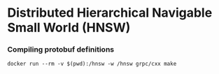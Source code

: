 # Distributed Hierarchical Navigable Small World (HNSW)

### Compiling protobuf definitions
```
docker run --rm -v $(pwd):/hnsw -w /hnsw grpc/cxx make
```